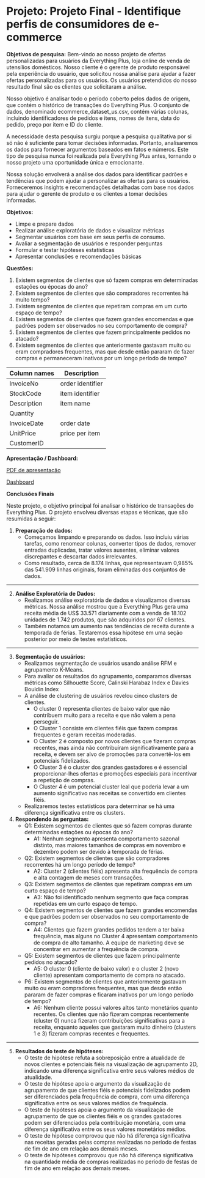 # Projeto: Projeto Final - Identifique perfis de consumidores de e-commerce

**Objetivos de pesquisa:**
Bem-vindo ao nosso projeto de ofertas personalizadas para usuários da Everything Plus, loja online de venda de utensílios domésticos. Nosso cliente é o gerente de produto responsável pela experiência do usuário, que solicitou nossa análise para ajudar a fazer ofertas personalizadas para os usuários. Os usuários pretendidos do nosso resultado final são os clientes que solicitaram a análise.

Nosso objetivo é analisar todo o período coberto pelos dados de origem, que contém o histórico de transações do Everything Plus. O conjunto de dados, denominado ecommerce_dataset_us.csv, contém várias colunas, incluindo identificadores de pedidos e itens, nomes de itens, data do pedido, preço por item e ID do cliente.

A necessidade desta pesquisa surgiu porque a pesquisa qualitativa por si só não é suficiente para tomar decisões informadas. Portanto, analisaremos os dados para fornecer argumentos baseados em fatos e números. Este tipo de pesquisa nunca foi realizada pela Everything Plus antes, tornando o nosso projeto uma oportunidade única e emocionante.

Nossa solução envolverá a análise dos dados para identificar padrões e tendências que podem ajudar a personalizar as ofertas para os usuários. Forneceremos insights e recomendações detalhadas com base nos dados para ajudar o gerente de produto e os clientes a tomar decisões informadas.

**Objetivos:**
- Limpe e prepare dados
- Realizar análise exploratória de dados e visualizar métricas
- Segmentar usuários com base em seus perfis de consumo.
- Avaliar a segmentação de usuários e responder perguntas
- Formular e testar hipóteses estatísticas
- Apresentar conclusões e recomendações básicas

**Questões:**
1. Existem segmentos de clientes que só fazem compras em determinadas estações ou épocas do ano?
2. Existem segmentos de clientes que são compradores recorrentes há muito tempo?
3. Existem segmentos de clientes que repetiram compras em um curto espaço de tempo?
4. Existem segmentos de clientes que fazem grandes encomendas e que padrões podem ser observados no seu comportamento de compra?
5. Existem segmentos de clientes que fazem principalmente pedidos no atacado?
6. Existem segmentos de clientes que anteriormente gastavam muito ou eram compradores frequentes, mas que desde então pararam de fazer compras e permaneceram inativos por um longo período de tempo?

| Column names | Description |
|-|-------------|
| InvoiceNo | order identifier |
| StockCode | item identifier |
| Description | item name |
| Quantity |  |
| InvoiceDate | order date |
| UnitPrice | price per item |
| CustomerID |  |

**Apresentação / Dashboard:**

[PDF de apresentação](https://drive.google.com/drive/folders/1gslZ4Osf7-vBGqRZu8KzUt81o1CX0N_z?usp=sharing)

[Dashboard](https://public.tableau.com/app/profile/katia.goldchleger/viz/Dashboard_Final_Project_17100040077720/Storytelling?publish=yes)

**Conclusões Finais**

Neste projeto, o objetivo principal foi analisar o histórico de transações do Everything Plus. O projeto envolveu diversas etapas e técnicas, que são resumidas a seguir:
1. **Preparação de dados:**
    - Começamos limpando e preparando os dados. Isso incluiu várias tarefas, como renomear colunas, converter tipos de dados, remover entradas duplicadas, tratar valores ausentes, eliminar valores discrepantes e descartar dados irrelevantes.
    - Como resultado, cerca de 8.174 linhas, que representavam 0,985% das 541.909 linhas originais, foram eliminadas dos conjuntos de dados.
-----
2. **Análise Exploratória de Dados:**
    - Realizamos análise exploratória de dados e visualizamos diversas métricas. Nossa análise mostrou que a Everything Plus gera uma receita média de US$ 33.571 diariamente com a venda de 18.102 unidades de 1.742 produtos, que são adquiridos por 67 clientes.
    - Também notamos um aumento nas tendências de receita durante a temporada de férias. Testaremos essa hipótese em uma seção posterior por meio de testes estatísticos.
-----
3. **Segmentação de usuários:**
    - Realizamos segmentação de usuários usando análise RFM e agrupamento K-Means.
    - Para avaliar os resultados do agrupamento, comparamos diversas métricas como Silhouette Score, Calinski Harabaz Index e Davies Bouldin Index
    - A análise de clustering de usuários revelou cinco clusters de clientes.
        - O cluster 0 representa clientes de baixo valor que não contribuem muito para a receita e que não valem a pena perseguir.
        - O Cluster 1 consiste em clientes fiéis que fazem compras frequentes e geram receitas moderadas.
        - O Cluster 2 é composto por novos clientes que fizeram compras recentes, mas ainda não contribuíram significativamente para a receita, e devem ser alvo de promoções para convertê-los em potenciais fidelizados.
        - O Cluster 3 é o cluster dos grandes gastadores e é essencial proporcionar-lhes ofertas e promoções especiais para incentivar a repetição de compras.
        - O Cluster 4 é um potencial cluster leal que poderia levar a um aumento significativo nas receitas se convertido em clientes fiéis.
    - Realizaremos testes estatísticos para determinar se há uma diferença significativa entre os clusters.
4. **Respondendo às perguntas:**
    - Q1: Existem segmentos de clientes que só fazem compras durante determinadas estações ou épocas do ano?
        - A1: Nenhum segmento apresenta comportamento sazonal distinto, mas maiores tamanhos de compras em novembro e dezembro podem ser devido à temporada de férias.
    - Q2: Existem segmentos de clientes que são compradores recorrentes há um longo período de tempo?
        - A2: Cluster 2 (clientes fiéis) apresenta alta frequência de compra e alta contagem de meses com transações.
    - Q3: Existem segmentos de clientes que repetiram compras em um curto espaço de tempo?
        - A3: Não foi identificado nenhum segmento que faça compras repetidas em um curto espaço de tempo.
    - Q4: Existem segmentos de clientes que fazem grandes encomendas e que padrões podem ser observados no seu comportamento de compra?
        - A4: Clientes que fazem grandes pedidos tendem a ter baixa frequência, mas alguns no Cluster 4 apresentam comportamento de compra de alto tamanho. A equipe de marketing deve se concentrar em aumentar a frequência de compra.
    - Q5: Existem segmentos de clientes que fazem principalmente pedidos no atacado?
        - A5: O cluster 0 (cliente de baixo valor) e o cluster 2 (novo cliente) apresentam comportamento de compra no atacado.
    - P6: Existem segmentos de clientes que anteriormente gastavam muito ou eram compradores frequentes, mas que desde então pararam de fazer compras e ficaram inativos por um longo período de tempo?
        - A6: Nenhum cliente possui valores altos tanto monetários quanto recentes. Os clientes que não fizeram compras recentemente (cluster 0) nunca fizeram contribuições significativas para a receita, enquanto aqueles que gastaram muito dinheiro (clusters 1 e 3) fizeram compras recentes e frequentes.
-----
5. **Resultados do teste de hipóteses:**
    - O teste de hipótese refuta a sobreposição entre a atualidade de novos clientes e potenciais fiéis na visualização de agrupamento 2D, indicando uma diferença significativa entre seus valores médios de atualidade.
    - O teste de hipótese apoia o argumento da visualização de agrupamento de que clientes fiéis e potenciais fidelizados podem ser diferenciados pela frequência de compra, com uma diferença significativa entre os seus valores médios de frequência.
    - O teste de hipóteses apoia o argumento da visualização de agrupamento de que os clientes fiéis e os grandes gastadores podem ser diferenciados pela contribuição monetária, com uma diferença significativa entre os seus valores monetários médios.
    - O teste de hipótese comprovou que não há diferença significativa nas receitas geradas pelas compras realizadas no período de festas de fim de ano em relação aos demais meses.
    - O teste de hipóteses comprovou que não há diferença significativa na quantidade média de compras realizadas no período de festas de fim de ano em relação aos demais meses.
